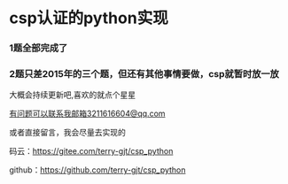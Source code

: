 # csp认证的python实现
### 1题全部完成了
### 2题只差2015年的三个题，但还有其他事情要做，csp就暂时放一放


大概会持续更新吧,喜欢的就点个星星

有问题可以联系我邮箱3211616604@qq.com

或者直接留言，我会尽量去实现的

码云：https://gitee.com/terry-gjt/csp_python

github：https://github.com/terry-gjt/csp_python
